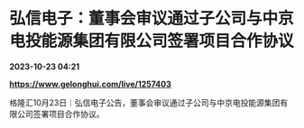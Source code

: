 # 弘信电子：董事会审议通过子公司与中京电投能源集团有限公司签署项目合作协议

**2023-10-23 04:21**

**https://www.gelonghui.com/live/1257403**

格隆汇10月23日｜弘信电子公告，董事会审议通过子公司与中京电投能源集团有限公司签署项目合作协议。